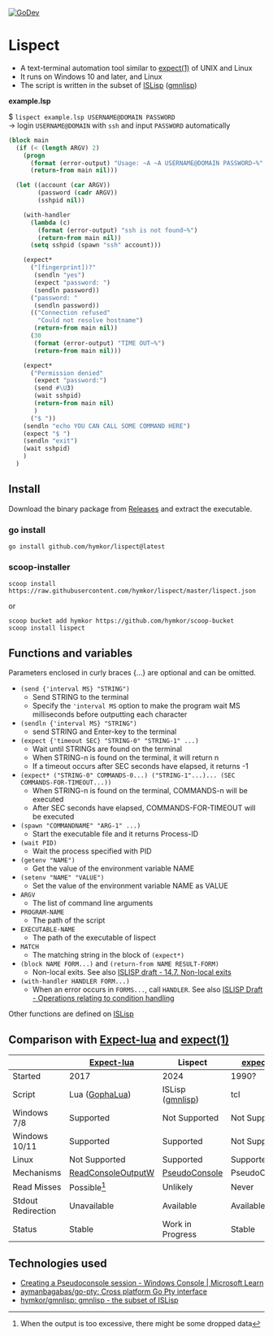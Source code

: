 [![GoDev](https://pkg.go.dev/badge/github.com/hymkor/lispect)](https://pkg.go.dev/github.com/hymkor/lispect)

Lispect
=======

- A text-terminal automation tool similar to [expect(1)] of UNIX and Linux
- It runs on Windows 10 and later, and Linux
- The script is written in the subset of [ISLisp] ([gmnlisp])

[expect(1)]: https://linux.die.net/man/1/expect

**example.lsp**

$ `lispect example.lsp USERNAME@DOMAIN PASSWORD`  
→ login `USERNAME@DOMAIN` with `ssh` and input `PASSWORD` automatically

```example.lsp
(block main
  (if (< (length ARGV) 2)
    (progn
      (format (error-output) "Usage: ~A ~A USERNAME@DOMAIN PASSWORD~%" EXECUTABLE-NAME PROGRAM-NAME)
      (return-from main nil)))

  (let ((account (car ARGV))
        (password (cadr ARGV))
        (sshpid nil))

    (with-handler
      (lambda (c)
        (format (error-output) "ssh is not found~%")
        (return-from main nil))
      (setq sshpid (spawn "ssh" account)))

    (expect*
      ("[fingerprint])?"
       (sendln "yes")
       (expect "password: ")
       (sendln password))
      ("password: "
       (sendln password))
      (("Connection refused"
        "Could not resolve hostname")
       (return-from main nil))
      (30
       (format (error-output) "TIME OUT~%")
       (return-from main nil)))

    (expect*
      ("Permission denied"
       (expect "password:")
       (send #\U3)
       (wait sshpid)
       (return-from main nil)
       )
      ("$ "))
    (sendln "echo YOU CAN CALL SOME COMMAND HERE")
    (expect "$ ")
    (sendln "exit")
    (wait sshpid)
    )
  )
```

Install
-------

Download the binary package from [Releases](https://github.com/hymkor/lispect/releases) and extract the executable.

### go install

```
go install github.com/hymkor/lispect@latest
```

### scoop-installer

```
scoop install https://raw.githubusercontent.com/hymkor/lispect/master/lispect.json
```

or

```
scoop bucket add hymkor https://github.com/hymkor/scoop-bucket
scoop install lispect
```

Functions and variables
-----------------------

Parameters enclosed in curly braces {...} are optional and can be omitted.

- `(send {'interval MS} "STRING")`
    - Send STRING to the terminal
    - Specify the `'interval MS` option to make the program wait MS milliseconds before outputting each character
- `(sendln {'interval MS} "STRING")`
    - send STRING and Enter-key to the terminal
- `(expect {'timeout SEC} "STRING-0" "STRING-1" ...)`
    - Wait until STRINGs are found on the terminal
    - When STRING-n is found on the terminal, it will return n
    - If a timeout occurs after SEC seconds have elapsed, it returns -1
- `(expect* ("STRING-0" COMMANDS-0...) ("STRING-1"...)... (SEC COMMANDS-FOR-TIMEOUT...))`
    - When STRING-n is found on the terminal, COMMANDS-n will be executed
    - After SEC seconds have elapsed, COMMANDS-FOR-TIMEOUT will be executed
- `(spawn "COMMANDNAME" "ARG-1" ...)`
    - Start the executable file and it returns Process-ID
- `(wait PID)`
    - Wait the process specified with PID
- `(getenv "NAME")`
    - Get the value of the environment variable NAME
- `(setenv "NAME" "VALUE")`
    - Set the value of the environment variable NAME as VALUE
- `ARGV`
    - The list of command line arguments
- `PROGRAM-NAME`
    - The path of the script
- `EXECUTABLE-NAME`
    - The path of the executable of lispect
- `MATCH`
    - The matching string in the block of `(expect*)`
- `(block NAME FORM...)` and `(return-from NAME RESULT-FORM)`
    - Non-local exits. See also [ISLISP draft - 14.7. Non-local exits](https://islisp-dev.github.io/ISLispHyperDraft/islisp-v23.html#non_local_exits)
- `(with-handler HANDLER FORM...)`
    - When an error occurs in `FORMS...`, call `HANDLER`.
      See also [ISLISP Draft - Operations relating to condition handling](https://islisp-dev.github.io/ISLispHyperDraft/islisp-v23.html#s_with_handler)


Other functions are defined on [ISLisp]

Comparison with [Expect-lua] and [expect(1)]
--------------------------------------------

|                       | [Expect-lua]          | Lispect       |[expect(1)]
|-----------------------|-----------------------|---------------|-----------
| Started               | 2017                  | 2024          | 1990?
| Script                | Lua ([GophaLua])      | ISLisp ([gmnlisp]) | tcl
| Windows 7/8           | Supported             | Not Supported | Not Supported
| Windows 10/11         | Supported             | Supported     | Not Supported
| Linux                 | Not Supported         | Supported     | Supported
| Mechanisms            | [ReadConsoleOutputW]  |[PseudoConsole]| PseudoConsole
| Read Misses           | Possible[^1]          | Unlikely      | Never
| Stdout Redirection    | Unavailable           | Available     | Available
| Status                | Stable                |Work in Progress| Stable

[^1]: When the output is too excessive, there might be some dropped data

[ReadConsoleOutputW]: https://github.com/hymkor/expect/issues/34
[PseudoConsole]: https://learn.microsoft.com/en-us/windows/console/creating-a-pseudoconsole-session
[Expect-lua]: https://github.com/hymkor/expect

Technologies used
-----------------

- [Creating a Pseudoconsole session - Windows Console | Microsoft Learn](https://learn.microsoft.com/en-us/windows/console/creating-a-pseudoconsole-session)
- [aymanbagabas/go-pty: Cross platform Go Pty interface](https://github.com/aymanbagabas/go-pty)
- [hymkor/gmnlisp: gmnlisp - the subset of ISLisp][gmnlisp]

[ISLisp]: http://islisp.org
[gmnlisp]: https://github.com/hymkor/gmnlisp
[GophaLua]: https://github.com/yuin/gopher-lua
